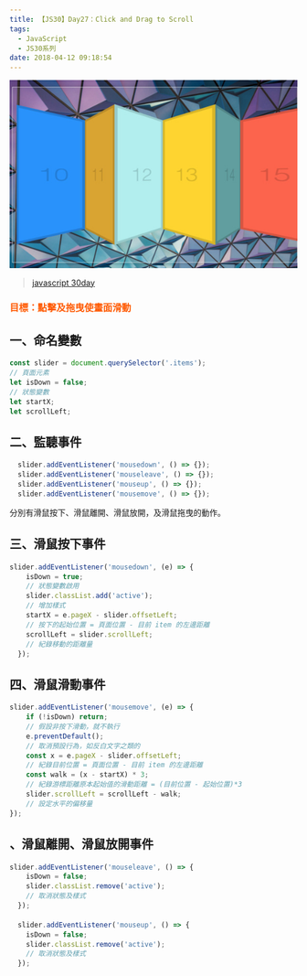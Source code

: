 ```yaml
---
title: 【JS30】Day27：Click and Drag to Scroll
tags:
  - JavaScript
  - JS30系列
date: 2018-04-12 09:18:54
---
```

![](/img/js30day/small26.jpg)

> [javascript 30day](https://javascript30.com/)

<!-- more -->

### <span style="color:#ff5900">目標：點擊及拖曳使畫面滑動</span>

## 一、命名變數
```js
const slider = document.querySelector('.items');
// 頁面元素
let isDown = false;
// 狀態變數
let startX;
let scrollLeft;
```

## 二、監聽事件
```js
  slider.addEventListener('mousedown', () => {});
  slider.addEventListener('mouseleave', () => {});
  slider.addEventListener('mouseup', () => {});
  slider.addEventListener('mousemove', () => {});
```
分別有滑鼠按下、滑鼠離開、滑鼠放開，及滑鼠拖曳的動作。

## 三、滑鼠按下事件
```js
slider.addEventListener('mousedown', (e) => {
    isDown = true;
    // 狀態變數啟用
    slider.classList.add('active');
    // 增加樣式
    startX = e.pageX - slider.offsetLeft;
    // 按下的起始位置 = 頁面位置 - 目前 item 的左邊距離
    scrollLeft = slider.scrollLeft;
    // 紀錄移動的距離量
  });
```
## 四、滑鼠滑動事件
```js
slider.addEventListener('mousemove', (e) => {
    if (!isDown) return;
    // 假設非按下滑動，就不執行
    e.preventDefault();
    // 取消預設行為，如反白文字之類的
    const x = e.pageX - slider.offsetLeft;
    // 紀錄目前位置 = 頁面位置 - 目前 item 的左邊距離
    const walk = (x - startX) * 3;
    // 紀錄游標距離原本起始值的滑動距離 = (目前位置 - 起始位置)*3
    slider.scrollLeft = scrollLeft - walk;
    // 設定水平的偏移量
});
```
## 、滑鼠離開、滑鼠放開事件

```js
slider.addEventListener('mouseleave', () => {
    isDown = false;
    slider.classList.remove('active');
    // 取消狀態及樣式
  });

  slider.addEventListener('mouseup', () => {
    isDown = false;
    slider.classList.remove('active');
    // 取消狀態及樣式
  });
```